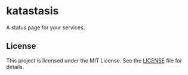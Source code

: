 
# katastasis

A status page for your services.




## License

This project is licensed under the MIT License. See the [LICENSE](LICENSE) file for details.